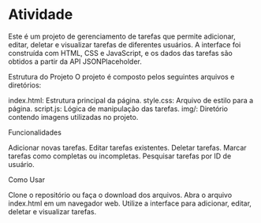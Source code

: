 # Atividade

Este é um projeto de gerenciamento de tarefas que permite adicionar, editar, deletar e visualizar tarefas de diferentes usuários. A interface foi construída com HTML, CSS e JavaScript, e os dados das tarefas são obtidos a partir da API JSONPlaceholder.

Estrutura do Projeto
O projeto é composto pelos seguintes arquivos e diretórios:

index.html: Estrutura principal da página.
style.css: Arquivo de estilo para a página.
script.js: Lógica de manipulação das tarefas.
img/: Diretório contendo imagens utilizadas no projeto.

Funcionalidades

Adicionar novas tarefas.
Editar tarefas existentes.
Deletar tarefas.
Marcar tarefas como completas ou incompletas.
Pesquisar tarefas por ID de usuário.

Como Usar

Clone o repositório ou faça o download dos arquivos.
Abra o arquivo index.html em um navegador web.
Utilize a interface para adicionar, editar, deletar e visualizar tarefas.

